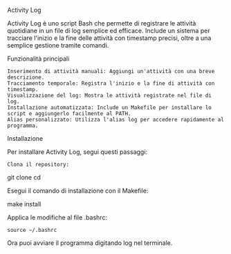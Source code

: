 Activity Log

Activity Log è uno script Bash che permette di registrare le attività quotidiane in un file di log semplice ed efficace. Include un sistema per tracciare l'inizio e la fine delle attività con timestamp precisi, oltre a una semplice gestione tramite comandi.

Funzionalità principali

    Inserimento di attività manuali: Aggiungi un'attività con una breve descrizione.
    Tracciamento temporale: Registra l'inizio e la fine di attività con timestamp.
    Visualizzazione del log: Mostra le attività registrate nel file di log.
    Installazione automatizzata: Include un Makefile per installare lo script e aggiungerlo facilmente al PATH.
    Alias personalizzato: Utilizza l'alias log per accedere rapidamente al programma.

Installazione

Per installare Activity Log, segui questi passaggi:

    Clona il repository:

git clone <repository-url>
cd <repository-folder>

Esegui il comando di installazione con il Makefile:

make install

Applica le modifiche al file .bashrc:

    source ~/.bashrc

Ora puoi avviare il programma digitando log nel terminale.
